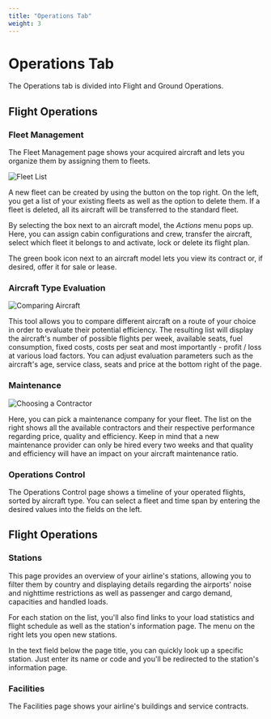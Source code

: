 ```yaml
---
title: "Operations Tab"
weight: 3
---
```


# Operations Tab

The Operations tab is divided into Flight and Ground Operations.

## Flight Operations

### Fleet Management

The Fleet Management page shows your acquired aircraft and lets you organize them by assigning them to fleets.

![Fleet List](fleet_01.png "Fleet List")

A new fleet can be created by using the button on the top right. On the left, you get a list of your existing fleets as well as the option to delete them. If a fleet is deleted, all its aircraft will be transferred to the standard fleet.

By selecting the box next to an aircraft model, the *Actions* menu pops up. Here, you can assign cabin configurations and crew, transfer the aircraft, select which fleet it belongs to and activate, lock or delete its flight plan.

The green book icon next to an aircraft model lets you view its contract or, if desired, offer it for sale or lease.

### Aircraft Type Evaluation

![Comparing Aircraft](aircraft_evaluation_01.png "Comparing Aircraft")

This tool allows you to compare different aircraft on a route of your choice in order to evaluate their potential efficiency. The resulting list will display the aircraft's number of possible flights per week, available seats, fuel consumption, fixed costs, costs per seat and most importantly - profit / loss at various load factors. You can adjust evaluation parameters such as the aircraft's age, service class, seats and price at the bottom right of the page.

### Maintenance

![Choosing a Contractor](maintenance_03.png "Choosing a Contractor")

Here, you can pick a maintenance company for your fleet. The list on the right shows all the available contractors and their respective performance regarding price, quality and efficiency. Keep in mind that a new maintenance provider can only be hired every two weeks and that quality and efficiency will have an impact on your aircraft maintenance ratio.

### Operations Control

The Operations Control page shows a timeline of your operated flights, sorted by aircraft type. You can select a fleet and time span by entering the desired values into the fields on the left.

## Flight Operations

### Stations

This page provides an overview of your airline's stations, allowing you to filter them by country and displaying details regarding the airports' noise and nighttime restrictions as well as passenger and cargo demand, capacities and handled loads.

For each station on the list, you'll also find links to your load statistics and flight schedule as well as the station's information page. The menu on the right lets you open new stations.

In the text field below the page title, you can quickly look up a specific station. Just enter its name or code and you'll be redirected to the station's information page.

### Facilities

The Facilities page shows your airline's buildings and service contracts.
